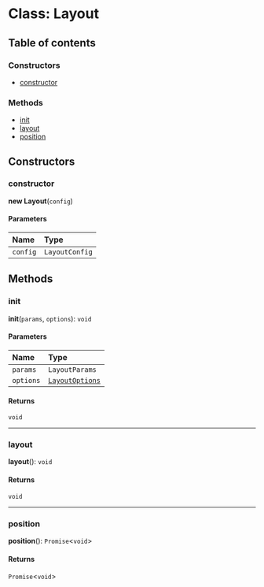 # Class: Layout

## Table of contents

### Constructors

* [constructor](/en/auto-docs/free-auto-layout-plugin/classes/Layout.md#constructor)

### Methods

* [init](/en/auto-docs/free-auto-layout-plugin/classes/Layout.md#init)
* [layout](/en/auto-docs/free-auto-layout-plugin/classes/Layout.md#layout)
* [position](/en/auto-docs/free-auto-layout-plugin/classes/Layout.md#position)

## Constructors

### constructor

**new Layout**(`config`)

#### Parameters

| Name | Type |
| :------ | :------ |
| `config` | `LayoutConfig` |

## Methods

### init

**init**(`params`, `options`): `void`

#### Parameters

| Name | Type |
| :------ | :------ |
| `params` | `LayoutParams` |
| `options` | [`LayoutOptions`](/en/auto-docs/free-auto-layout-plugin/interfaces/LayoutOptions.md) |

#### Returns

`void`

***

### layout

**layout**(): `void`

#### Returns

`void`

***

### position

**position**(): `Promise`<`void`>

#### Returns

`Promise`<`void`>

